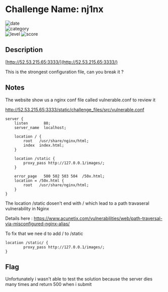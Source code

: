 # Challenge Name: nj1nx

![date](https://img.shields.io/badge/date-19.03.2021-brightgreen.svg)  
![category](https://img.shields.io/badge/category-Secure%20coding-blueviolet.svg)   
![level](https://img.shields.io/badge/level-Basic-blue.svg)
![score](https://img.shields.io/badge/score-50-blue.svg)

## Description

[http://52.53.215.65:3333/](http://52.53.215.65:3333/)

This is the strongest configuration file, can you break it ?

## Notes

The website show us a nginx conf file called vulnerable.conf to review it 

http://52.53.215.65:3333/static/challenge_files/src/vulnerable.conf

```
server {
    listen       80;
    server_name  localhost;

    location / {
        root   /usr/share/nginx/html;
        index  index.html;
    }

    location /static {
        proxy_pass http://127.0.0.1/images/;
    }

    error_page   500 502 503 504  /50x.html;
    location = /50x.html {
        root   /usr/share/nginx/html;
    }
}
```

The location /static dosen't end with / which lead to a path travaseral vulnerability in Nginx 

Details here : https://www.acunetix.com/vulnerabilities/web/path-traversal-via-misconfigured-nginx-alias/

To fix that we nee d to add / to /static

```
location /static/ {
        proxy_pass http://127.0.0.1/images/;
}
```
## Flag

Unfortunately i wasn't able to test the solution because the server dies many times and return 500 when i submit 
